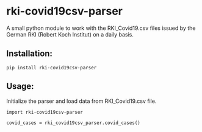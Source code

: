 # rki-covid19csv-parser
A small python module to work with the RKI_Covid19.csv files issued by the German RKI (Robert Koch Institut) on a daily basis.

## Installation:
```pip install rki-covid19csv-parser```

## Usage:
Initialize the parser and load data from RKI_Covid19.csv file.
```
import rki-covid19csv-parser
  
covid_cases = rki_covid19csv_parser.covid_cases()
```
